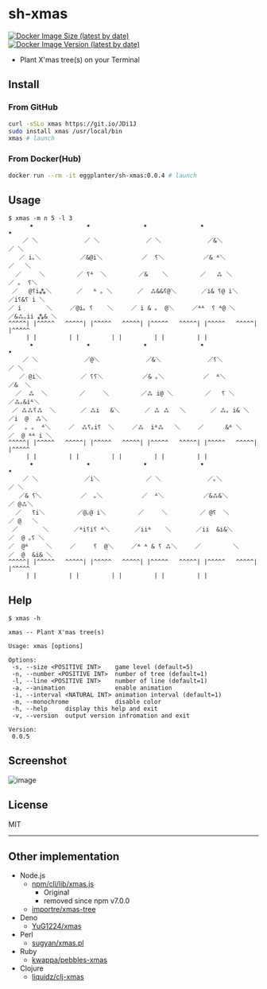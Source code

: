 # sh-xmas

[![Docker Image Size (latest by date)]](https://hub.docker.com/r/eggplanter/sh-xmas
) [![Docker Image Version (latest by date)]](https://hub.docker.com/r/eggplanter/sh-xmas
)

- Plant X'mas tree(s) on your Terminal

## Install

### From GitHub

```bash
curl -sSLo xmas https://git.io/JDi1J
sudo install xmas /usr/local/bin
xmas # launch
```

### From Docker(Hub)

```bash
docker run --rm -it eggplanter/sh-xmas:0.0.4 # launch
```

## Usage

```shellsession
$ xmas -m n 5 -l 3
      ★      	      ★      	      ★      	      ★      	      ★      
    ／ ＼     	    ／ ＼     	    ／ ＼     	    ／&＼     	    ／ ＼     
   ／ i｡＼    	   ／&@i＼    	   ／  ⸮＼    	   ／& ⸛＼    	   ／   ＼    
  ／     ＼   	  ／ ⸮⸛  ＼   	  ／&    ＼   	  ／   ⁂ ＼   	  ／ ｡  ⸮＼   
 ／   @⸮i⁂＼  	 ／   ⸛ ｡ ＼  	 ／  ⁂&&⸮@＼  	 ／i& ⸮@ i＼  	 ／i⸮&⸮ i ＼  
／ i       ＼ 	／@i｡ ⸮    ＼ 	／ i & ｡  @＼ 	／⸛⸛  ⸮ ⸛@ ＼ 	／&⁂｡ii ⁂& ＼ 
^^^^^| |^^^^^	^^^^^| |^^^^^	^^^^^| |^^^^^	^^^^^| |^^^^^	^^^^^| |^^^^^
     | |	     | |	     | |	     | |	     | |
      ★      	      ★      	      ★      	      ★      	      ★      
    ／ ＼     	    ／@＼     	    ／&＼     	    ／⸮＼     	    ／ ＼     
   ／ @i＼    	   ／ ⸮⸮＼    	   ／& ｡＼    	   ／  ⸛＼    	   ／&  ＼    
  ／  ⁂  ＼   	  ／     ＼   	  ／⁂ i@ ＼   	  ／   ⸮ ＼   	  ／⁂｡&i⸛＼   
 ／ ⁂⁂⸮⁂  ＼  	 ／ ⁂i   &＼  	 ／ ⁂ ⁂   ＼  	 ／ ⁂｡ i& ＼  	 ／i  @  ⁂＼  
／   ｡ ｡  ⸛＼ 	／  ⁂⸮｡i⸮  ＼ 	／⁂  i⸛⁂   ＼ 	／      &⸛ ＼ 	／  @ ⸛⸛ i ＼ 
^^^^^| |^^^^^	^^^^^| |^^^^^	^^^^^| |^^^^^	^^^^^| |^^^^^	^^^^^| |^^^^^
     | |	     | |	     | |	     | |	     | |
      ★      	      ★      	      ★      	      ★      	      ★      
    ／ ＼     	    ／i＼     	    ／ ＼     	    ／｡＼     	    ／ ＼     
   ／& ⸮＼    	   ／  ｡＼    	   ／  ⸛＼    	   ／&⁂&＼    	   ／ @⁂＼    
  ／   ⸮i＼   	  ／@｡@ i＼   	  ／     ＼   	  ／ @⸮  ＼   	  ／ @   ＼   
 ／       ＼  	 ／⸛i⸮i⸮ ⸛＼  	 ／ii⸛    ＼  	 ／ii  &i&＼  	 ／  @ ｡⸮ ＼  
／  @⸛     ＼ 	／     ⸮  @＼ 	／⸛ ⸛ & ⸮ ⁂＼ 	／         ＼ 	／  @  &i& ＼ 
^^^^^| |^^^^^	^^^^^| |^^^^^	^^^^^| |^^^^^	^^^^^| |^^^^^	^^^^^| |^^^^^
     | |	     | |	     | |	     | |	     | |
```

## Help

```shellsession
$ xmas -h

xmas -- Plant X'mas tree(s)

Usage: xmas [options]

Options:
 -s, --size <POSITIVE INT>    game level (default=5)
 -n, --number <POSITIVE INT>  number of tree (default=1)
 -l, --line <POSITIVE INT>    number of line (default=1)
 -a, --animation              enable animation
 -i, --interval <NATURAL INT> animation interval (default=1)
 -m, --monochrome             disable color
 -h, --help     display this help and exit
 -v, --version  output version infromation and exit

Version:
 0.0.5
```

## Screenshot

![image](https://user-images.githubusercontent.com/42153744/146652569-d5c218ba-dfe8-4873-90ba-1106517c1d7e.png)

## License

MIT

---

## Other implementation

- Node.js
  - [npm/cli/lib/xmas.js](https://github.com/npm/cli/blob/v6.14.15/lib/xmas.js)
    - Original
    - removed since npm v7.0.0
  - [importre/xmas-tree](https://github.com/importre/xmas-tree)
- Deno
  - [YuG1224/xmas](https://github.com/YuG1224/xmas)
- Perl
  - [sugyan/xmas.pl](https://gist.github.com/sugyan/1011836)
- Ruby
  - [kwappa/pebbles-xmas](https://github.com/kwappa/pebbles-xmas)
- Clojure
  - [liquidz/clj-xmas](https://github.com/liquidz/clj-xmas)

[Docker Image Size (latest by date)]: https://img.shields.io/docker/image-size/eggplanter/sh-xmas
[Docker Image Version (latest by date)]: https://img.shields.io/docker/v/eggplanter/sh-xmas
